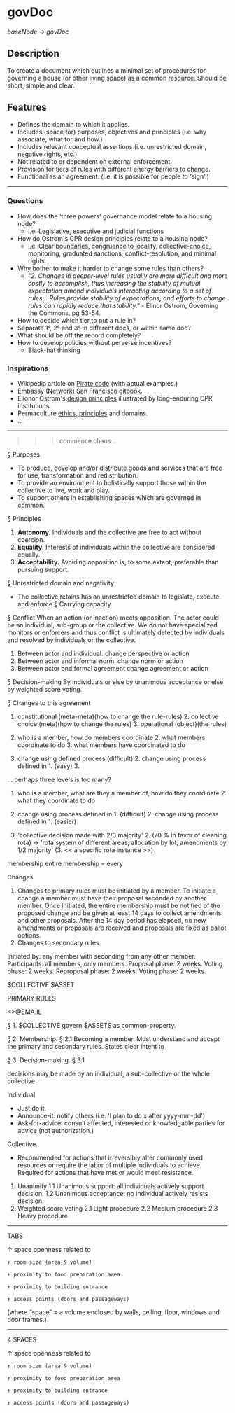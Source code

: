 # govDoc 
_baseNode → govDoc_

## Description
To create a document which outlines a minimal set of procedures for governing a house (or other living space) as a common resource. Should be short, simple and clear.

## Features
* Defines the domain to which it applies.
* Includes (space for) purposes, objectives and principles (i.e. why associate, what for and how.)
* Includes relevant conceptual assertions (i.e. unrestricted domain, negative rights, etc.)
* Not related to or dependent on external enforcement.
* Provision for tiers of rules with different energy barriers to change.
* Functional as an agreement. (i.e. it is possible for people to 'sign'.)

------

### Questions
* How does the 'three powers' governance model relate to a housing node?
	* I.e. Legislative, executive and judicial functions
* How do Ostrom's CPR design principles relate to a housing node? 
	* I.e. Clear boundaries, congruence to locality, collective-choice, monitoring, graduated sanctions, conflict-resolution, and minimal rights.
* Why bother to make it harder to change some rules than others?
	* _"2. Changes in deeper-level rules usually are more difficult and more costly to accomplish, thus increasing the stability of mutual expectation amond individuals interacting according to a set of rules... Rules provide stability of expectations, and efforts to change rules can rapidly reduce that stability."_ - Elinor Ostrom, Governing the Commons, pg 53-54.
* How to decide which tier to put a rule in?
* Separate 1°, 2° and 3° in different docs, or within same doc?
* What should be off the record completely?
* How to develop policies without perverse incentives?
	* Black-hat thinking

### Inspirations
* Wikipedia article on [Pirate code](https://en.wikipedia.org/wiki/Pirate_code) (with actual examples.)
* Embassy (Network) San Francisco [gitbook](https://embassynetwork.gitbooks.io/embassy-sf/content/).
* Elionor Ostrom's [design principles](https://github.com/DougInAMug/projects/blob/master/xOstromPrinciples.md) illustrated by long-enduring CPR institutions.
* Permaculture [ethics, principles](https://permacultureprinciples.com/downloads/Pc_Principles_Poster_EN.pdf) and domains.
* ...

------

>>> commence chaos...

§  Purposes
* To produce, develop and/or distribute goods and services that are free for use, transformation and redistribution.
* To provide an environment to holistically support those within the collective to live, work and play.
* To support others in establishing spaces which are governed in common.

§  Principles
1. **Autonomy.** Individuals and the collective are free to act without coercion.
2. **Equality.** Interests of individuals within the collective are considered equally.
3. **Acceptability.** Avoiding opposition is, to some extent, preferable than pursuing support.

§  Unrestricted domain and negativity
* The collective retains has an unrestricted domain to legislate, execute and enforce
§  Carrying capacity 

§  Conflict
When an action (or inaction) meets opposition. The actor could be an individual, sub-group or the collective. We do not have specialized monitors or enforcers and thus conflict is ultimately detected by individuals and resolved by individuals or the collective.
1. Between actor and individual.
	change perspective or action
2. Between actor and informal norm.
	change norm or action
3. Between actor and formal agreement
	change agreement or action
	
§ Decision-making
By individuals or else by unanimous acceptance or else by weighted score voting.

§  Changes to this agreement


1. constitutional (meta-meta)(how to change the rule-rules)
	2. collective choice (meta)(how to change the rules)
		3. operational (object)(the rules)
		
1. who is a member, how do members coordinate
	2. what members coordinate to do
		3. what members have coordinated to do
		
1. change using defined process (difficult)
	2. change using process defined in 1. (easy)
		3. 
		
... perhaps three levels is too many?

1. who is a member, what are they a member of, how do they coordinate
	2. what they coordinate to do
	
1. change using process defined in 1. (difficult)
	2. change using process defined in 1. (easier)
	
1. 'collective decision made with 2/3 majority'
	2. (70 % in favor of cleaning rota) → 'rota system of different areas, allocation by lot, amendments by 1/2 majority'
		(3. << a specific rota instance >>)

membership
	entire membership = every 

Changes
1. Changes to primary rules must be initiated by a member. To initiate a change a member must have their proposal seconded by another member. Once initiated, the entire membership must be notified of the proposed change and be given at least 14 days to collect amendments and other proposals.  After the 14 day period has elapsed, no new amendments or proposals are received and proposals are fixed as ballot options. 
2. Changes to secondary rules

Initiated by: any member with seconding from any other member.
	Participants: all members, only members.
	Proposal phase: 2 weeks.
	Voting phase: 2 weeks.
	Reproposal phase: 2 weeks.
	Voting phase: 2 weeks
	

$COLLECTIVE
$ASSET

PRIMARY RULES

<<collective>>@EMA.IL

§ 1. $COLLECTIVE govern $ASSETS as common-property.

§ 2. Membership.
	§ 2.1 Becoming a member.
	Must understand and accept the primary and secondary rules.
	States clear intent to 
	
§ 3. Decision-making.
	§ 3.1 

decisions may be made by an individual, a sub-collective or the whole collective

Individual
* Just do it.
* Announce-it: notify others (i.e. 'I plan to do x after yyyy-mm-dd')
* Ask-for-advice: consult affected, interested or knowledgable parties for advice (not authorization.)

Collective. 
* Recommended for actions that irreversibly alter commonly used resources or require the labor of multiple individuals to achieve. Required for actions that have met or would meet resistance.
1. Unanimity
	1.1 Unanimous support: all individuals actively support decision.
	1.2 Unanimous acceptance: no individual actively resists decision.
2. Weighted score voting
	2.1 Light procedure
	2.2 Medium procedure
	2.3 Heavy procedure

------

TABS

↑ space openness related to 

	↑ room size (area & volume)
	
	↑ proximity to food preparation area
	
	↑ proximity to building entrance
	
	↑ access points (doors and passageways)
	
(where “space” = a volume enclosed by walls, ceiling, floor, windows and door frames.)

------

4 SPACES

↑ space openness related to 

    ↑ room size (area & volume)
    
    ↑ proximity to food preparation area
    
    ↑ proximity to building entrance
    
    ↑ access points (doors and passageways)



